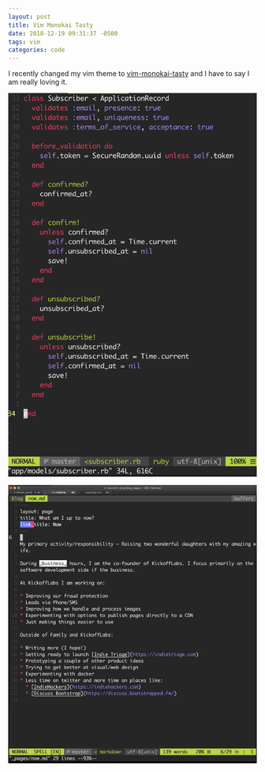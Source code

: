```yaml
---
layout: post
title: Vim Monokai Tasty
date: 2018-12-19 09:31:37 -0500
tags: vim
categories: code
---
```


I recently changed my vim theme to [vim-monokai-tasty](https://github.com/patstockwell/vim-monokai-tasty) and I have to say I am really loving it. 

![Screenshot of Vim Monokai Theme](/assets/images/posts/screenshots/vim-monokai-tasty.png)

![Second Screenshot of Vim Monokai Theme](/assets/images/posts/screenshots/vim-monokai-tasty2.png)
